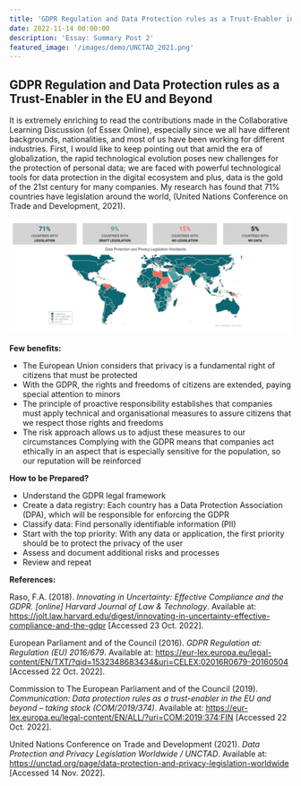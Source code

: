 ```yaml
---
title: 'GDPR Regulation and Data Protection rules as a Trust-Enabler in the EU and Beyond'
date: 2022-11-14 00:00:00
description: 'Essay: Summary Post 2'
featured_image: '/images/demo/UNCTAD_2021.png'
---
```


## GDPR Regulation and Data Protection rules as a Trust-Enabler in the EU and Beyond

It is extremely enriching to read the contributions made in the Collaborative Learning Discussion (of Essex Online), especially since we all have different backgrounds, nationalities, and most of us have been working for different industries. First, I would like to keep pointing out that amid the era of globalization, the rapid technological evolution poses new challenges for the protection of personal data; we are faced with powerful technological tools for data protection in the digital ecosystem and plus, data is the gold of the 21st century for many companies. My research has found that 71% countries have legislation around the world, (United Nations Conference on Trade and Development, 2021).

![](/images/demo/UNCTAD_2021.png)

**Few benefits:**

* The European Union considers that privacy is a fundamental right of citizens that must be protected
* With the GDPR, the rights and freedoms of citizens are extended, paying special attention to minors
* The principle of proactive responsibility establishes that companies must apply technical and organisational measures to assure citizens that we respect those rights and freedoms
* The risk approach allows us to adjust these measures to our circumstances
Complying with the GDPR means that companies act ethically in an aspect that is especially sensitive for the population, so our reputation will be reinforced

**How to be Prepared?**

* Understand the GDPR legal framework
* Create a data registry: Each country has a Data Protection Association (DPA), which will be responsible for enforcing the GDPR
* Classify data: Find personally identifiable information (PII)
* Start with the top priority: With any data or application, the first priority should be to protect the privacy of the user
* Assess and document additional risks and processes
* Review and repeat

**References:**

Raso, F.A. (2018). _Innovating in Uncertainty: Effective Compliance and the GDPR. [online] Harvard Journal of Law & Technology_. Available at: https://jolt.law.harvard.edu/digest/innovating-in-uncertainty-effective-compliance-and-the-gdpr [Accessed 23 Oct. 2022].
 
European Parliament and of the Council (2016). _GDPR Regulation at: Regulation (EU) 2016/679_. Available at: https://eur-lex.europa.eu/legal-content/EN/TXT/?qid=1532348683434&uri=CELEX:02016R0679-20160504  [Accessed 22 Oct. 2022].
 
Commission to The European Parliament and of the Council (2019). _Communication: Data protection rules as a trust-enabler in the EU and beyond – taking stock (COM/2019/374)_. Available at: https://eur-lex.europa.eu/legal-content/EN/ALL/?uri=COM:2019:374:FIN  [Accessed 22 Oct. 2022].
 
United Nations Conference on Trade and Development (2021). _Data Protection and Privacy Legislation Worldwide / UNCTAD_. Available at: https://unctad.org/page/data-protection-and-privacy-legislation-worldwide [Accessed 14 Nov. 2022].


